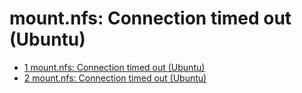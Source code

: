 mount.nfs: Connection timed out (Ubuntu)
=====

* [1 mount.nfs: Connection timed out (Ubuntu)](https://github.com/cibox/cibox/issues/300)
* [2 mount.nfs: Connection timed out (Ubuntu)](https://github.com/cibox/cibox/issues/302)